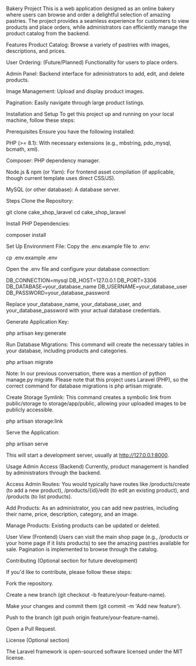 Bakery Project
This is a web application designed as an online bakery where users can browse and order a delightful selection of amazing pastries. The project provides a seamless experience for customers to view products and place orders, while administrators can efficiently manage the product catalog from the backend.

Features
Product Catalog: Browse a variety of pastries with images, descriptions, and prices.

User Ordering: (Future/Planned) Functionality for users to place orders.

Admin Panel: Backend interface for administrators to add, edit, and delete products.

Image Management: Upload and display product images.

Pagination: Easily navigate through large product listings.

Installation and Setup
To get this project up and running on your local machine, follow these steps:

Prerequisites
Ensure you have the following installed:

PHP (>= 8.1): With necessary extensions (e.g., mbstring, pdo_mysql, bcmath, xml).

Composer: PHP dependency manager.

Node.js & npm (or Yarn): For frontend asset compilation (if applicable, though current template uses direct CSS/JS).

MySQL (or other database): A database server.

Steps
Clone the Repository:

git clone cake_shop_laravel
cd cake_shop_laravel

Install PHP Dependencies:

composer install

Set Up Environment File:
Copy the .env.example file to .env:

cp .env.example .env

Open the .env file and configure your database connection:

DB_CONNECTION=mysql
DB_HOST=127.0.0.1
DB_PORT=3306
DB_DATABASE=your_database_name
DB_USERNAME=your_database_user
DB_PASSWORD=your_database_password

Replace your_database_name, your_database_user, and your_database_password with your actual database credentials.

Generate Application Key:

php artisan key:generate

Run Database Migrations:
This command will create the necessary tables in your database, including products and categories.

php artisan migrate

Note: In our previous conversation, there was a mention of python manage.py migrate. Please note that this project uses Laravel (PHP), so the correct command for database migrations is php artisan migrate.

Create Storage Symlink:
This command creates a symbolic link from public/storage to storage/app/public, allowing your uploaded images to be publicly accessible.

php artisan storage:link

Serve the Application:

php artisan serve

This will start a development server, usually at http://127.0.0.1:8000.

Usage
Admin Access (Backend)
Currently, product management is handled by administrators through the backend.

Access Admin Routes: You would typically have routes like /products/create (to add a new product), /products/{id}/edit (to edit an existing product), and /products (to list products).

Add Products: As an administrator, you can add new pastries, including their name, price, description, category, and an image.

Manage Products: Existing products can be updated or deleted.

User View (Frontend)
Users can visit the main shop page (e.g., /products or your home page if it lists products) to see the amazing pastries available for sale. Pagination is implemented to browse through the catalog.

Contributing
(Optional section for future development)

If you'd like to contribute, please follow these steps:

Fork the repository.

Create a new branch (git checkout -b feature/your-feature-name).

Make your changes and commit them (git commit -m 'Add new feature').

Push to the branch (git push origin feature/your-feature-name).

Open a Pull Request.

License
(Optional section)

The Laravel framework is open-sourced software licensed under the MIT license.